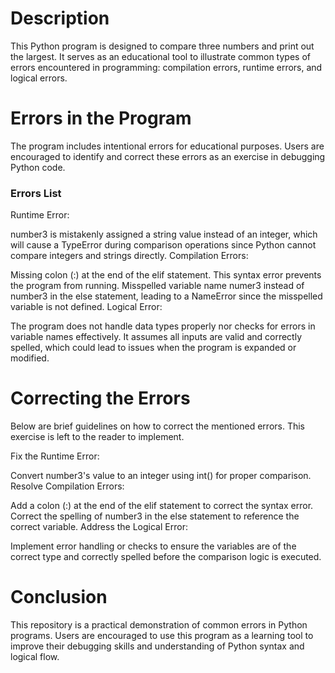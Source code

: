 
# Description
This Python program is designed to compare three numbers and print out the largest. It serves as an educational tool to illustrate common types of errors encountered in programming: compilation errors, runtime errors, and logical errors.

# Errors in the Program
The program includes intentional errors for educational purposes. Users are encouraged to identify and correct these errors as an exercise in debugging Python code.

### Errors List
Runtime Error:

 number3 is mistakenly assigned a string value instead of an integer, which will cause a TypeError during comparison operations since Python cannot compare integers and strings directly.
Compilation Errors:

Missing colon (:) at the end of the elif statement. This syntax error prevents the program from running.
Misspelled variable name numer3 instead of number3 in the else statement, leading to a NameError since the misspelled variable is not defined.
Logical Error:

The program does not handle data types properly nor checks for errors in variable names effectively. It assumes all inputs are valid and correctly spelled, which could lead to issues when the program is expanded or modified.

# Correcting the Errors
Below are brief guidelines on how to correct the mentioned errors. This exercise is left to the reader to implement.

Fix the Runtime Error:

Convert number3's value to an integer using int() for proper comparison.
Resolve Compilation Errors:

Add a colon (:) at the end of the elif statement to correct the syntax error.
Correct the spelling of number3 in the else statement to reference the correct variable.
Address the Logical Error:

Implement error handling or checks to ensure the variables are of the correct type and correctly spelled before the comparison logic is executed.

# Conclusion
This repository is a practical demonstration of common errors in Python programs. Users are encouraged to use this program as a learning tool to improve their debugging skills and understanding of Python syntax and logical flow.

